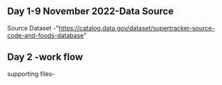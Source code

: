 
## Day 1-9 November 2022-Data Source
Source Dataset -"https://catalog.data.gov/dataset/supertracker-source-code-and-foods-database"

## Day 2 -work flow
supporting files-
